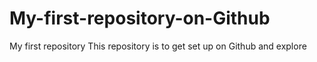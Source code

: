 # My-first-repository-on-Github
My first repository
This repository is to get set up on Github and explore

